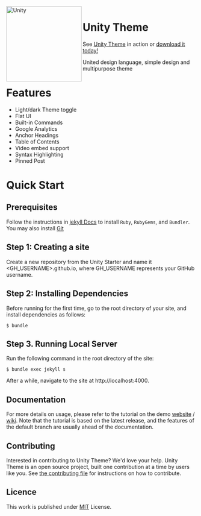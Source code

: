 <img src="https://user-images.githubusercontent.com/100028421/213870390-5343694a-a02b-47c3-bda8-28dadde4ce4c.png" alt="Unity" width="200" align="left"/>

# Unity Theme
See [Unity Theme](https://involts.github.io//jekyll-theme-unity/) in action or [download it today!](https://github.com/Involts/jekyll-theme-unity/zipball/master)

United design language, simple design and multipurpose theme


# Features
- Light/dark Theme toggle
- Flat UI
- Built-in Commands
- Google Analytics
- Anchor Headings
- Table of Contents
- Video embed support
- Syntax Highlighting
- Pinned Post

# Quick Start
## Prerequisites

Follow the instructions in [jekyll Docs](https://jekyllrb.com/docs/installation/) to install `Ruby`, `RubyGems`, and `Bundler`. You may also install [Git](https://git-scm.com/)

## Step 1: Creating a site

Create a new repository from the Unity Starter and name it <GH_USERNAME>.github.io, where GH_USERNAME represents your GitHub username.

## Step 2: Installing Dependencies

Before running for the first time, go to the root directory of your site, and install dependencies as follows:

```Console
$ bundle
```

## Step 3. Running Local Server
Run the following command in the root directory of the site:

```Console
$ bundle exec jekyll s
```

After a while, navigate to the site at http://localhost:4000.

## Documentation
For more details on usage, please refer to the tutorial on the demo [website](https://involts.github.io/jekyll-theme-unity/home) / [wiki](https://github.com/Involts/jekyll-theme-unity/wiki). Note that the tutorial is based on the latest release, and the features of the default branch are usually ahead of the documentation.

## Contributing

Interested in contributing to Unity Theme? We'd love your help. Unity Theme is an open source project, built one contribution at a time by users like you. See [the contributing file](.github/CONTRIBUTING.md) for instructions on how to contribute.

## Licence
This work is published under [MIT](https://github.com/Involts/jekyll-theme-unity/blob/master/LICENSE.txt) License.